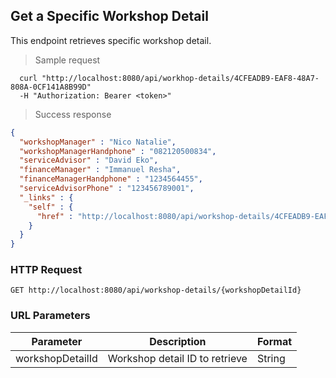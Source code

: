 
## Get a Specific Workshop Detail
This endpoint retrieves specific workshop detail.

> Sample request

```shell
  curl "http://localhost:8080/api/workhop-details/4CFEADB9-EAF8-48A7-808A-0CF141A8B99D"
  -H "Authorization: Bearer <token>"
```

> Success response

```json
{
  "workshopManager" : "Nico Natalie",
  "workshopManagerHandphone" : "082120500834",
  "serviceAdvisor" : "David Eko",
  "financeManager" : "Immanuel Resha",
  "financeManagerHandphone" : "1234564455",
  "serviceAdvisorPhone" : "123456789001",
  "_links" : {
    "self" : {
      "href" : "http://localhost:8080/api/workshop-details/4CFEADB9-EAF8-48A7-808A-0CF141A8B99D"
    }
  }
}
```

### HTTP Request

`GET http://localhost:8080/api/workshop-details/{workshopDetailId}`

### URL Parameters

Parameter | Description | Format
--------- | ----------- | ---------
workshopDetailId | Workshop detail ID to retrieve | String
